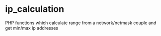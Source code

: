 # ip_calculation
PHP functions which calculate range from a network/netmask couple and get min/max ip addresses
